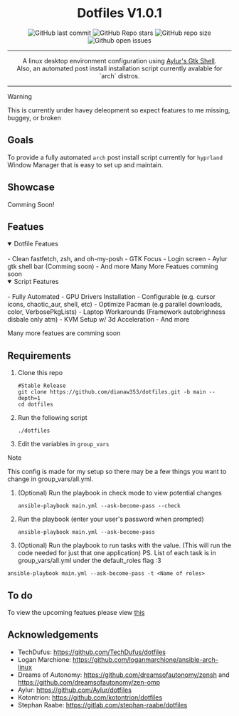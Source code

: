 <div align="center">
 <h1> Dotfiles V1.0.1</h1>
</div>

<div align="center">

![GitHub last commit](https://img.shields.io/github/last-commit/dianaw353/dotfiles?style=for-the-badge&color=FFB1C8&logoColor=D9E0EE&labelColor=292324)
![GitHub Repo stars](https://img.shields.io/github/stars/dianaw353/dotfiles?style=for-the-badge&color=FFB686&logoColor=D9E0EE&labelColor=292324&logo=andela)
![GitHub repo size](https://img.shields.io/github/repo-size/dianaw353/dotfiles?style=for-the-badge&color=CAC992&logoColor=D9E0EE&labelColor=292324&logo=protondrive)
![Github open issues](https://img.shields.io/github/issues/dianaw353/dotfiles?style=for-the-badge&labelColor=292324&color=D9E0EE)

</a>
</div>
<hr />
<div align="center">
<p>
   A linux desktop environment configuration using <a href='https://github.com/aylur/ags'>Aylur's Gtk Shell</a>.<br/>
   Also, an automated post install installation script currently avalable for `arch` distros.<br/>
</p>

<hr />
</div>

> [!WARNING]
> This is currently under havey deleopment so expect features to me missing, buggey, or broken

## Goals
   To provide a fully automated `arch` post install script currently for `hyprland` Window Manager that is easy to set up and maintain. 

## Showcase
   Comming Soon!

## Featues

<details open>
<summary>Dotfile Featues</summary>
<br>
- Clean fastfetch, zsh, and oh-my-posh
- GTK Focus
- Login screen
- Aylur gtk shell bar (Comming soon)
- And more
Many More Featues comming soon
</details>


<details open>
<summary>Script Features</summary>
<br>
- Fully Automated
- GPU Drivers Installation
- Configurable (e.g. cursor icons, chaotic_aur, shell, etc)
- Optimize Pacman (e.g parallel downloads, color, VerbosePkgLists)
- Laptop Workarounds (Framework autobrighness disbale only atm)
- KVM Setup w/ 3d Acceleration
- And more

Many more featues are comming soon
</details>

## Requirements

1. Clone this repo
   ```
   #Stable Release
   git clone https://github.com/dianaw353/dotfiles.git -b main --depth=1
   cd dotfiles
   ```
1. Run the following script
   ```
   ./dotfiles
   ```
1. Edit the variables in `group_vars`
> [!NOTE]
> This config is made for my setup so there may be a few things you want to change in group_vars/all.yml.
1. (Optional) Run the playbook in check mode to view potential changes
   ```
   ansible-playbook main.yml --ask-become-pass --check
   ````
1. Run the playbook (enter your user's password when prompted)
   ```
   ansible-playbook main.yml --ask-become-pass
   ```
1. (Optional) Run the playbook to run tasks with the value. (This will run the code needed for just that one application) PS. List of each task is in group_vars/all.yml under the default_roles flag :3
  ```
  ansible-playbook main.yml --ask-become-pass -t <Name of roles>
  ```


## To do
To view the upcoming featues please view [this](https://github.com/dianaw353/dotfiles/issues?q=is%3Aissue+label%3AFeature+)

## Acknowledgements
- TechDufus: https://github.com/TechDufus/dotfiles
- Logan Marchione: https://github.com/loganmarchione/ansible-arch-linux
- Dreams of Autonomy: https://github.com/dreamsofautonomy/zensh and https://github.com/dreamsofautonomy/zen-omp
- Aylur: https://github.com/Aylur/dotfiles
- Kotontrion: https://github.com/kotontrion/dotfiles
- Stephan Raabe: https://gitlab.com/stephan-raabe/dotfiles
